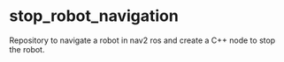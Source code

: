 # stop_robot_navigation
Repository to navigate a robot in nav2 ros and create a C++ node to stop the robot. 
